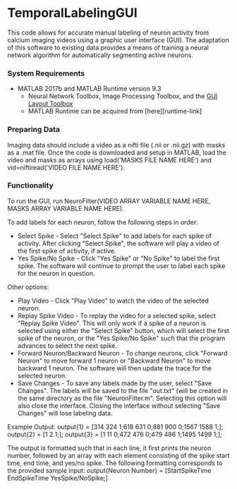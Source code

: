 # TemporalLabelingGUI

This code allows for accurate manual labeling of neuron activity from calcium imaging videos using a graphic user interface (GUI). The adaptation of this software to existing data provides a means of training a neural network algorithm for automatically segmenting active neurons.

### System Requirements 
* MATLAB 2017b and MATLAB Runtime version 9.3
  * Neural Network Toolbox, Image Processing Toolbox, and the [GUI Layout Toolbox][gui-toolbox]
  * MATLAB Runtime can be acquired from [here][runtime-link]
  
[gui-toolbox]: https://www.mathworks.com/matlabcentral/fileexchange/47982-gui-layout-toolbox

### Preparing Data
Imaging data should include a video as a nifti file (.nii or .nii.gz) with masks as a .mat file. Once the code is downloaded and setup in MATLAB, load the video and masks as arrays using load('MASKS FILE NAME HERE') and vid=niftiread('VIDEO FILE NAME HERE').

### Functionality
To run the GUI, run NeuroFilter(VIDEO ARRAY VARIABLE NAME HERE, MASKS ARRAY VARIABLE NAME HERE).

To add labels for each neuron, follow the following steps in order:
* Select Spike - Select "Select Spike" to add labels for each spike of activity. After clicking "Select Spike", the software will play a video of the first spike of activity, if active. 
* Yes Spike/No Spike - Click "Yes Spike" or "No Spike" to label the first spike. The software will continue to prompt the user to label each spike for the neuron in question.

Other options: 
* Play Video - Click "Play Video" to watch the video of the selected neuron.
* Replay Spike Video - To replay the video for a selected spike, select "Replay Spike Video". This will only work if a spike of a neuron is selected using either the "Select Spike" button, which will select the first spike of the neuron, or the "Yes Spike/No Spike" such that the program advances to select the next spike.  
* Forward Neuron/Backward Neuron - To change neurons, click "Forward Neuron" to move forward 1 neuron or "Backward Neuron" to move backward 1 neuron. The software will then update the trace for the selected neuron.
* Save Changes - To save any labels made by the user, select "Save Changes". The labels will be saved to the file "out.txt" (will be created in the same directory as the file "NeuronFilter.m". Selecting this option will also close the interface. Closing the interface without selecting "Save Changes" will lose labeling data.

Example Output:
 output{1} = [314 324 1;618 631 0;881 900 0;1567 1588 1;];
 output{2} = [1 2 1;];
 output{3} = [1 11 0;472 476 0;479 486 1;1495 1499 1;];

The output is formatted such that in each line, it first prints the neuron number, followed by an array with each element consisting of the spike start time, end time, and yes/no spike. The following formatting corresponds to the provided sample input:
 output{Neuron Number} = [StartSpikeTime EndSpikeTime YesSpike/NoSpike;]

